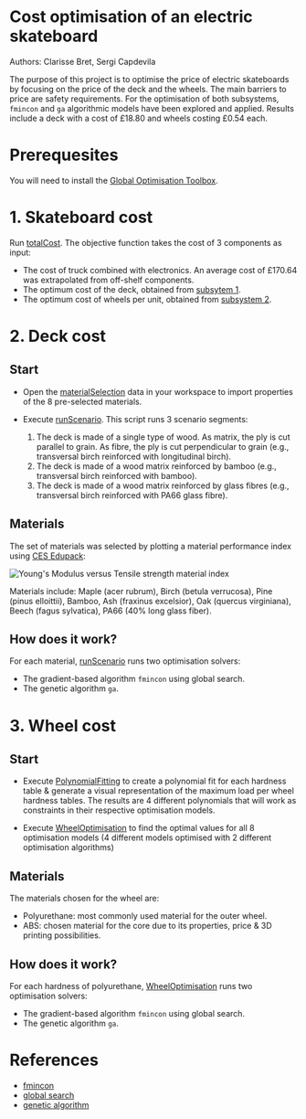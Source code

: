 # Cost optimisation of an electric skateboard
Authors: Clarisse Bret, Sergi Capdevila

The purpose of this project is to optimise the price of electric skateboards by focusing on the price of the deck and the wheels. The main barriers to price are safety requirements. For the optimisation of both subsystems, `fmincon` and `ga` algorithmic models have been explored and applied. Results include a deck with a cost of £18.80 and wheels costing £0.54 each.

# Prerequesites

You will need to install the [Global Optimisation Toolbox](https://uk.mathworks.com/products/global-optimization.html).


# 1. Skateboard cost

Run [totalCost](https://github.com/clarissebret/DE4Opti_Team10/blob/master/Skateboard/totalCost.m). The objective function takes the cost of 3 components as input:
- The cost of truck combined with electronics. An average cost of £170.64 was extrapolated from off-shelf components.
- The optimum cost of the deck, obtained from [subsytem 1](https://github.com/clarissebret/DE4Opti_Team10/tree/master/Deck).
- The optimum cost of wheels per unit, obtained from [subsystem 2](https://github.com/clarissebret/DE4Opti_Team10/tree/master/Wheels).

# 2. Deck cost

## Start

- Open the [materialSelection](https://github.com/clarissebret/DE4Opti_Team10/blob/master/Deck/materialSelection.mat) data in your workspace to import properties of the 8 pre-selected materials.
- Execute [runScenario](https://github.com/clarissebret/DE4Opti_Team10/blob/master/Deck/runScenarios.m). This script runs 3 scenario segments:

    1. The deck is made of a single type of wood. As matrix, the ply is cut parallel to grain. As fibre, the ply is cut perpendicular to grain (e.g., transversal birch reinforced with longitudinal birch).
    2. The deck is made of a wood matrix reinforced by bamboo (e.g., transversal birch reinforced with bamboo).
    3. The deck is made of a wood matrix reinforced by glass fibres (e.g., transversal birch reinforced with PA66 glass fibre).
    
## Materials

The set of materials was selected by plotting a material performance index using [CES Edupack](http://www.grantadesign.com/education/edupack/):

![Young's Modulus versus Tensile strength material index]()

Materials include: Maple (acer rubrum), Birch (betula verrucosa), Pine (pinus elloittii), Bamboo, Ash (fraxinus excelsior), Oak (quercus virginiana), Beech (fagus sylvatica), PA66 (40% long glass fiber).

## How does it work?

For each material, [runScenario](https://github.com/clarissebret/DE4Opti_Team10/blob/master/Deck/runScenarios.m) runs two optimisation solvers:
   
- The gradient-based algorithm `fmincon` using global search.
- The genetic algorithm `ga`.

# 3. Wheel cost

## Start

- Execute [PolynomialFitting](https://github.com/sc8515/DE4Opti_Team10_Sergi/blob/master/Wheel/PolynomialFitting.m) to create a polynomial fit for each hardness table & generate a visual representation of the maximum load per wheel hardness tables. The results are 4 different polynomials that will work as constraints in their respective optimisation models. 

- Execute [WheelOptimisation](https://github.com/sc8515/DE4Opti_Team10_Sergi/blob/master/Wheel/WheelOptimisation.m) to find the optimal values for all 8 optimisation models (4 different models optimised with 2 different optimisation algorithms) 

## Materials

The materials chosen for the wheel are:
- Polyurethane: most commonly used material for the outer wheel. 
- ABS: chosen material for the core due to its properties, price & 3D printing possibilities. 

## How does it work?
For each hardness of polyurethane, [WheelOptimisation](https://github.com/sc8515/DE4Opti_Team10_Sergi/blob/master/Wheel/WheelOptimisation.m) runs two optimisation solvers:
   
- The gradient-based algorithm `fmincon` using global search.
- The genetic algorithm `ga`.
    
# References

- [fmincon](https://uk.mathworks.com/help/optim/ug/fmincon.html)
- [global search](https://uk.mathworks.com/help/gads/globalsearch.html)
- [genetic algorithm](https://uk.mathworks.com/help/gads/ga.html)

